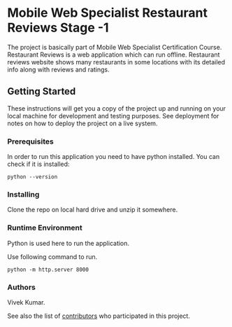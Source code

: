 # Mobile Web Specialist Restaurant Reviews Stage -1

The project is basically part of Mobile Web Specialist Certification Course.
Restaurant Reviews is a web application which can run offline.
Restaurant reviews website shows many restaurants in some locations with its detailed info along with reviews and ratings.

## Getting Started

These instructions will get you a copy of the project up and running on your local machine for development and testing purposes. See deployment for notes on how to deploy the project on a live system.

### Prerequisites

In order to run this application you need to have python installed.
You can check if it is installed:
```
python --version
```

### Installing

Clone the repo on local hard drive and unzip it somewhere.


### Runtime Environment

Python is used here to run the application.

Use following command to run.

```
python -m http.server 8000
```


### Authors

Vivek Kumar.

See also the list of [contributors](https://github.com/vvkkumar06/mws-restaurant-stage-1/graphs/contributors) who participated in this project.


